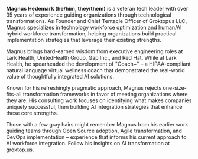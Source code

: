 **Magnus Hedemark (he/him, they/them)** is a veteran tech leader with over 35 years of experience guiding organizations through technological transformations. As Founder and Chief Tentacle Officer of Groktopus LLC, Magnus specializes in technology workforce optimization and human/AI hybrid workforce transformation, helping organizations build practical implementation strategies that leverage their existing strengths.

Magnus brings hard-earned wisdom from executive engineering roles at Lark Health, UnitedHealth Group, Gap Inc., and Red Hat. While at Lark Health, he spearheaded the development of "Coach+" – a HIPAA-compliant natural language virtual wellness coach that demonstrated the real-world value of thoughtfully integrated AI solutions.

Known for his refreshingly pragmatic approach, Magnus rejects one-size-fits-all transformation frameworks in favor of meeting organizations where they are. His consulting work focuses on identifying what makes companies uniquely successful, then building AI integration strategies that enhance these core strengths.

Those with a few gray hairs might remember Magnus from his earlier work guiding teams through Open Source adoption, Agile transformation, and DevOps implementation – experience that informs his current approach to AI workforce integration. Follow his insights on AI transformation at groktop.us.
